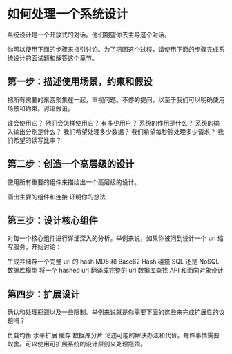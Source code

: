 # 如何处理一个系统设计

系统设计是一个开放式的对话。他们期望你去主导这个对话。

你可以使用下面的步骤来指引讨论。为了巩固这个过程，请使用下面的步骤完成系统设计的面试题和解答这个章节。

## 第一步：描述使用场景，约束和假设

把所有需要的东西聚集在一起，审视问题。不停的提问，以至于我们可以明确使用场景和约束。讨论假设。

谁会使用它？
他们会怎样使用它？
有多少用户？
系统的作用是什么？
系统的输入输出分别是什么？
我们希望处理多少数据？
我们希望每秒钟处理多少请求？
我们希望的读写比率？

## 第二步：创造一个高层级的设计

使用所有重要的组件来描绘出一个高层级的设计。

画出主要的组件和连接
证明你的想法

## 第三步：设计核心组件

对每一个核心组件进行详细深入的分析。举例来说，如果你被问到设计一个 url 缩写服务，开始讨论：

生成并储存一个完整 url 的 hash
MD5 和 Base62
Hash 碰撞
SQL 还是 NoSQL
数据库模型
将一个 hashed url 翻译成完整的 url
数据库查找
API 和面向对象设计

## 第四步：扩展设计

确认和处理瓶颈以及一些限制。举例来说就是你需要下面的这些来完成扩展性的议题吗？

负载均衡
水平扩展
缓存
数据库分片
论述可能的解决办法和代价。每件事情需要取舍。可以使用可扩展系统的设计原则来处理瓶颈。
